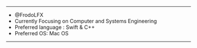 ---------------------------------------------------------
-  @FrodoLFX
-  Currently Focusing on Computer and Systems Engineering 
-  Preferred language : Swift & C++
-  Preferred OS: Mac OS
---------------------------------------------------------
